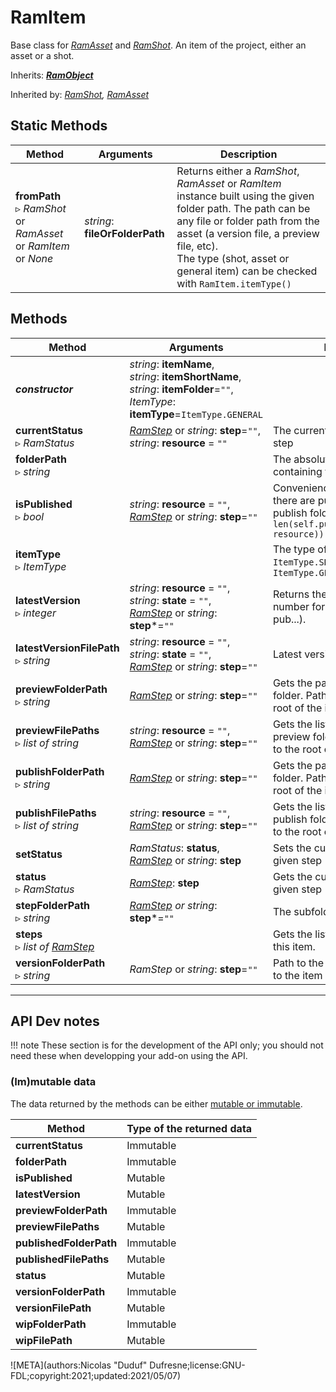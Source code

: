 # RamItem

Base class for [*RamAsset*](ram_asset.md) and [*RamShot*](ram_shot.md). An item of the project, either an asset or a shot.

Inherits: [***RamObject***](ram_object.md)

Inherited by: *[RamShot](ram_shot.md), [RamAsset](ram_asset.md)*

## Static Methods

| Method | Arguments | Description |
| --- | --- | --- |
| **fromPath**<br />▹ *RamShot* or *RamAsset* or *RamItem* or *None* | *string*: **fileOrFolderPath**<br /> | Returns either a *RamShot*, *RamAsset* or *RamItem* instance built using the given folder path. The path can be any file or folder path from the asset (a version file, a preview file, etc).<br />The type (shot, asset or general item) can be checked with `RamItem.itemType()` |

## Methods

| Method | Arguments | Description |
| --- | --- | --- |
| ***constructor*** | *string*: **itemName**,<br />*string*: **itemShortName**,<br />*string*: **itemFolder**=`""`,<br />*ItemType*: **itemType**=`ItemType.GENERAL` | |
| **currentStatus**<br />▹ *RamStatus* | *[RamStep](ram_step.md)* or *string*: **step**=`""`,<br />*string*: **resource** = `""` | The current status for the given step |
| **folderPath**<br />▹ *string* |  | The absolute path to the folder containing the item |
| **isPublished**<br />▹ *bool* | *string*: **resource** = `""`,<br />*[RamStep](ram_step.md)* or *string*: **step**=`""` | Convenience function to check if there are published files in the publish folder. Equivalent to `len(self.publishFilePaths(step, resource)) > 0` |
| **itemType**<br />▹ *ItemType* | | The type of this item. One of `ItemType.SHOT`, `ItemType.ASSET`, `ItemType.GENERAL` |
| **latestVersion**<br />▹ *integer* | *string*: **resource** = `""`,<br />*string*: **state** = `""`,<br />*[RamStep](ram_step.md)* or *string*: **step***=`""` | Returns the highest version number for the given state (wip, pub...). |
| **latestVersionFilePath**<br />▹ *string* | *string*: **resource** = `""`,<br />*string*: **state** = `""`,<br />*[RamStep](ram_step.md)* or *string*: **step**=`""` | Latest version file path |
| **previewFolderPath**<br />▹ *string* | *[RamStep](ram_step.md)* or *string*: **step**=`""` | Gets the path to the preview folder. Paths are relative to the root of the item folder. |
| **previewFilePaths**<br />▹ *list of string* | *string*: **resource** = `""`,<br />*[RamStep](ram_step.md)* or *string*: **step**=`""` | Gets the list of file paths in the preview folder. Paths are relative to the root of the item folder. |
| **publishFolderPath**<br />▹ *string* | *[RamStep](ram_step.md)* or *string*: **step**=`""` | Gets the path to the publish folder. Paths are relative to the root of the item folder. |
| **publishFilePaths**<br />▹ *list of string* | *string*: **resource** = `""`,<br />*[RamStep](ram_step.md)* or *string*: **step**=`""` | Gets the list of file paths in the publish folder. Paths are relative to the root of the item folder. |
| **setStatus** | *RamStatus*: **status**,<br />*[RamStep](ram_step.md)* or *string*: **step** | Sets the current status for the given step |
| **status**<br />▹ *RamStatus* | *[RamStep](ram_step.md)*: **step** | Gets the current status for the given step |
| **stepFolderPath**<br />▹ *string* | *[RamStep](ram_step.md) or string*: **step***=`""` | The subfolder for the given step |
| **steps**<br />▹ *list of [RamStep](ram_step.md)* | | Gets the list of steps concerning this item. |
| **versionFolderPath**<br />▹ *string* | *RamStep* or *string*: **step**=`""` | Path to the version folder relative to the item root folder |

____

## API Dev notes

!!! note
    These section is for the development of the API only; you should not need these when developping your add-on using the API.

### (Im)mutable data

The data returned by the methods can be either [mutable or immutable](implementation.md#accessing-the-data).

| Method | Type of the returned data |
| --- | --- |
| **currentStatus** | <i class="fa fa-lock"></i> Immutable |
| **folderPath** | <i class="fa fa-lock"></i> Immutable |
| **isPublished** | <i class="fa fa-pen"></i> Mutable |
| **latestVersion** | <i class="fa fa-pen"></i> Mutable |
| **previewFolderPath** | <i class="fa fa-lock"></i> Immutable |
| **previewFilePaths** | <i class="fa fa-pen"></i> Mutable |
| **publishedFolderPath** | <i class="fa fa-lock"></i> Immutable |
| **publishedFilePaths** | <i class="fa fa-pen"></i> Mutable |
| **status** | <i class="fa fa-pen"></i> Mutable |
| **versionFolderPath** | <i class="fa fa-lock"></i> Immutable |
| **versionFilePath** | <i class="fa fa-pen"></i> Mutable |
| **wipFolderPath** | <i class="fa fa-lock"></i> Immutable |
| **wipFilePath** | <i class="fa fa-pen"></i> Mutable |

![META](authors:Nicolas "Duduf" Dufresne;license:GNU-FDL;copyright:2021;updated:2021/05/07)